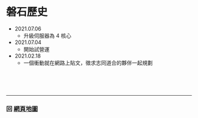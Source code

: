 # 磐石歷史
- 2021.07.06
  - 升級伺服器為 4 核心
- 2021.07.04
  - 開始試營運
- 2021.02.18
  - 一個衝動就在網路上貼文，徵求志同道合的夥伴一起規劃

<br>
<br>
<br>

------

### 回 [網頁地圖](https://rock-mc.github.io/sitemap/)  
